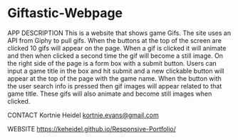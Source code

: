 # Giftastic-Webpage

APP DESCRIPTION
This is a website that shows game Gifs. The site uses an API from Giphy to pull gifs. When the buttons at the top of the screen are clicked 10 gifs will appear on the page. When a gif is clicked it will animate and then when clicked a second time the gif will become a still image. On the right side of the page is a form box with a submit button. Users can input a game title in the box and hit submit and a new clickable button will appear at the top of the page with the game name. When the button with the user search info is pressed then gif images will appear related to that game title. These gifs will also animate and become still images when clicked.


CONTACT
Kortnie Heidel 
kortnie.evans@gmail.com 


WEBSITE
https://keheidel.github.io/Responsive-Portfolio/